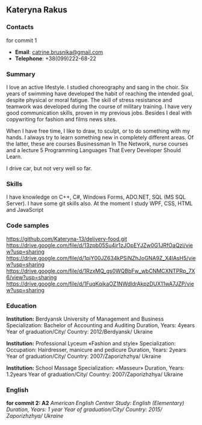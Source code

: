 ## Kateryna Rakus

### Contacts
for commit 1
- __Email__: catrine.brusnika@gmail.com
- __Telephone__: +38(099)222-68-22

### Summary
I love an active lifestyle. I studied choreography and sang in the choir.
Six years of swimming have developed the habit of reaching the intended goal, despite physical or moral fatigue. The skill of stress resistance and teamwork was developed during the course of military training. I have very good communication skills, proven in my previous jobs. Besides I deal with copywriting for fashion and films news sites.

When I have free time, I like to draw, to sculpt, or to do something with my hands. I always try to learn something new in completely different areas. Of the latter, these are courses Businessman In The Network, nurse courses and a lecture 5 Programming Languages That Every Developer Should Learn.

I drive car, but not very well so far. 

### Skills
I have knowledge on C++, C#, Windows Forms, ADO.NET, SQL (MS SQL Server). I have some git skills also. At the moment I study WPF, CSS, HTML and JavaScript
### Code samples
https://github.com/Kateryna-13/delivery-food.git
https://drive.google.com/file/d/13zpb05Su4ir1zJOpEYJZw0G1JRfOaQzl/view?usp=sharing
https://drive.google.com/file/d/1pjY00JZ634kPSiNZhJoGNA9Z_X4lAsH5/view?usp=sharing
https://drive.google.com/file/d/1RzxMQ_gs0WQBbFw_wbCNMCXNTPRp_7X6/view?usp=sharing
https://drive.google.com/file/d/1FuqKqikaOZ1NWdldrAkpzDUX11wA7JZP/view?usp=sharing
### Education
**Institution:** Berdyansk University of Management and Business Specialization: Bachelor of Accounting and Auditing Duration, Years: 4years Year of graduation/City/ Country: 2012/Berdyansk/ Ukraine

**Institution:** Professional Lyceum «Fashion and style» Specialization: Occupation: Hairdresser, manicure and pedicure Duration, Years: 2years Year of graduation/City/ Country: 2007/Zaporizhzhya/ Ukraine

**Institution:** School Massage Specialization: «Masseur» Duration, Years: 1.2years Year of graduation/City/ Country: 2007/Zaporizhzhya/ Ukraine
### English
**for commit 2: A2**
*American English Centrer Study: English (Elementary) Duration, Years: 1 year Year of graduation/City/ Country: 2015/ Zaporizhzhya/ Ukraine*
